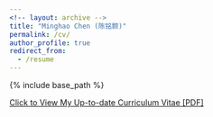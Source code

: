 ```yaml
---
<!-- layout: archive -->
title: "Minghao Chen (陈铭颢)"
permalink: /cv/
author_profile: true
redirect_from:
  - /resume
---
```


{% include base_path %}

[Click to View My Up-to-date Curriculum Vitae [PDF]](http://goatman1.github.io/files/Minghao-Chen-CV.pdf)

<!-- <embed src="http://goatman1.github.io/files/Minghao-Chen-CV.pdf" width="650" height="1800" type='application/pdf'> -->
